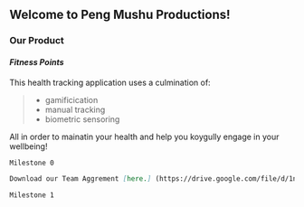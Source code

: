 ## Welcome to Peng Mushu Productions!



### Our Product 
#### *Fitness Points*
This health tracking application uses a culmination of:
>- gamificication
>- manual tracking
>- biometric sensoring

All in order to mainatin your health and help you koygully engage in your wellbeing!


```markdown
Milestone 0

Download our Team Aggrement [here.] (https://drive.google.com/file/d/1nko715Uob7-XzCvR66tYGkR9t6KuA3ZM/view?usp=sharing)
```

```markdown
Milestone 1

```
